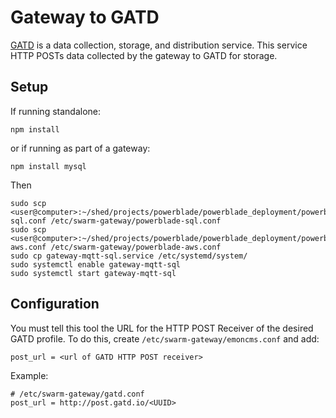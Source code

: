 Gateway to GATD
===============

[GATD](gatd.io) is a data collection, storage, and distribution service. This
service HTTP POSTs data collected by the gateway to GATD for storage.

Setup
-----
If running standalone:

    npm install

or if running as part of a gateway:

    npm install mysql

Then

    sudo scp <user@computer>:~/shed/projects/powerblade/powerblade_deployment/powerblade-sql.conf /etc/swarm-gateway/powerblade-sql.conf
    sudo scp <user@computer>:~/shed/projects/powerblade/powerblade_deployment/powerblade-aws.conf /etc/swarm-gateway/powerblade-aws.conf
    sudo cp gateway-mqtt-sql.service /etc/systemd/system/
    sudo systemctl enable gateway-mqtt-sql
    sudo systemctl start gateway-mqtt-sql


Configuration
-------------

You must tell this tool the URL for the HTTP POST Receiver of the desired GATD
profile. To do this, create `/etc/swarm-gateway/emoncms.conf` and add:

    post_url = <url of GATD HTTP POST receiver>

Example:

    # /etc/swarm-gateway/gatd.conf
    post_url = http://post.gatd.io/<UUID>

